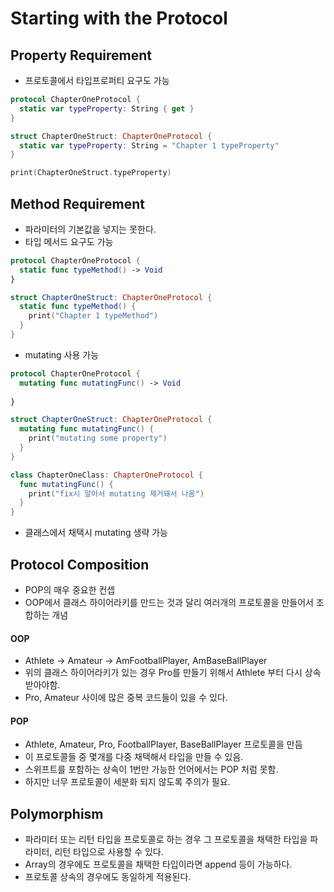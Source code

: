 # Starting with the Protocol

## Property Requirement
- 프로토콜에서 타입프로퍼티 요구도 가능
```swift
protocol ChapterOneProtocol {
  static var typeProperty: String { get }
}

struct ChapterOneStruct: ChapterOneProtocol {
  static var typeProperty: String = "Chapter 1 typeProperty"
}

print(ChapterOneStruct.typeProperty)
```

## Method Requirement
- 파라미터의 기본값을 넣지는 못한다.
- 타입 메서드 요구도 가능
```swift
protocol ChapterOneProtocol {
  static func typeMethod() -> Void
}

struct ChapterOneStruct: ChapterOneProtocol {
  static func typeMethod() {
    print("Chapter 1 typeMethod")
  }
}
```
- mutating 사용 가능
```swift
protocol ChapterOneProtocol {
  mutating func mutatingFunc() -> Void
  
}

struct ChapterOneStruct: ChapterOneProtocol {
  mutating func mutatingFunc() {
    print("mutating some property")
  }
}

class ChapterOneClass: ChapterOneProtocol {
  func mutatingFunc() {
    print("fix시 알아서 mutating 제거돼서 나옴")
  }
}
```
- 클래스에서 채택시 mutating 생략 가능

## Protocol Composition
- POP의 매우 중요한 컨셉
- OOP에서 클래스 하이어라키를 만드는 것과 달리 여러개의 프로토콜을 만들어서 조합하는 개념
#### OOP
- Athlete -> Amateur -> AmFootballPlayer, AmBaseBallPlayer
- 위의 클래스 하이어라키가 있는 경우 Pro를 만들기 위해서 Athlete 부터 다시 상속받아야함.
- Pro, Amateur 사이에 많은 중복 코드들이 있을 수 있다.

#### POP
- Athlete, Amateur, Pro, FootballPlayer, BaseBallPlayer 프로토콜을 만듬
- 이 프로토콜들 중 몇개를 다중 채택해서 타입을 만들 수 있음.
- 스위프트를 포함하는 상속이 1번만 가능한 언어에서는 POP 처럼 못함.
- 하지만 너무 프로토콜이 세분화 되지 않도록 주의가 필요.

## Polymorphism
- 파라미터 또는 리턴 타입을 프로토콜로 하는 경우 그 프로토콜을 채택한 타입을 파라미터, 리턴 타입으로 사용할 수 있다.
- Array의 경우에도 프로토콜을 채택한 타입이라면 append 등이 가능하다.
- 프로토콜 상속의 경우에도 동일하게 적용된다.
